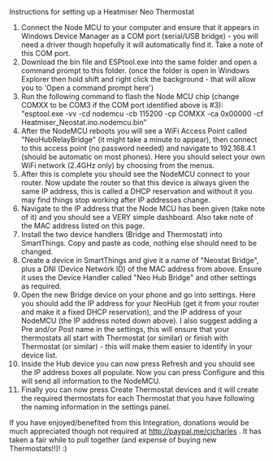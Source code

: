 Instructions for setting up a Heatmiser Neo Thermostat

1) Connect the Node MCU to your computer and ensure that it appears in Windows Device Manager as a COM port (serial/USB bridge) - you will need a driver though hopefully it will automatically find it. Take a note of this COM port.
2) Download the bin file and ESPtool.exe into the same folder and open a command prompt to this folder. (once the folder is open in Windows Explorer then hold shift and right click the background - that will allow you to 'Open a command prompt here')
3) Run the following command to flash the Node MCU chip (change COMXX to be COM3 if the COM port identified above is #3): "esptool.exe -vv -cd nodemcu -cb 115200 -cp COMXX -ca 0x00000 -cf Heatmiser_Neostat.ino.nodemcu.bin"
4) After the NodeMCU reboots you will see a WiFi Access Point called "NeoHubRelayBridge" (it might take a minute to appear), then connect to this access point (no password needed) and navigate to 192.168.4.1 (should be automatic on most phones). Here you should select your own WiFi network (2.4GHz only) by choosing from the menus.
5) After this is complete you should see the NodeMCU connect to your router. Now update the router so that this device is always given the same IP address, this is called a DHCP reservation and without it you may find things stop working after IP addresses change.
6) Navigate to the IP address that the Node MCU has been given (take note of it) and you should see a VERY simple dashboard. Also take note of the MAC address listed on this page.
7) Install the two device handlers (Bridge and Thermostat) into SmartThings. Copy and paste as code, nothing else should need to be changed.
8) Create a device in SmartThings and give it a name of "Neostat Bridge", plus a DNI (Device Network ID) of the MAC address from above. Ensure it uses the Device Handler called "Neo Hub Bridge" and other settings as required.
9) Open the new Bridge device on your phone and go into settings. Here you should add the IP address for your NeoHub (get it from your router and make it a fixed DHCP reservation), and the IP address of your NodeMCU (the IP address noted down above). I also suggest adding a Pre and/or Post name in the settings, this will ensure that your thermostats all start with Thermostat (or similar) or finish with Thermostat (or similar) - this will make them easier to identify in your device list.
10) Inside the Hub device you can now press Refresh and you should see the IP address boxes all populate. Now you can press Configure and this will send all information to the NodeMCU.
11) Finally you can now press Create Thermostat devices and it will create the required thermostats for each Thermostat that you have following the naming information in the settings panel.


If you have enjoyed/benefited from this Integration, donations would be much appreciated though not required at http://paypal.me/cjcharles . It has taken a fair while to pull together (and expense of buying new Thermostats!!)! :)
